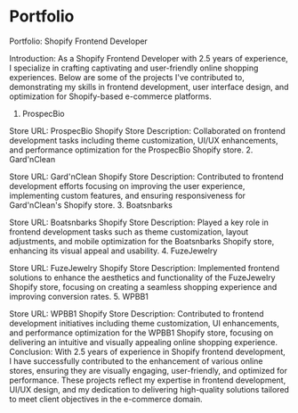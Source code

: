 # Portfolio

Portfolio: Shopify Frontend Developer

Introduction:
As a Shopify Frontend Developer with 2.5 years of experience, I specialize in crafting captivating and user-friendly online shopping experiences. Below are some of the projects I've contributed to, demonstrating my skills in frontend development, user interface design, and optimization for Shopify-based e-commerce platforms.

1. ProspecBio

Store URL: ProspecBio Shopify Store
Description: Collaborated on frontend development tasks including theme customization, UI/UX enhancements, and performance optimization for the ProspecBio Shopify store.
2. Gard'nClean

Store URL: Gard'nClean Shopify Store
Description: Contributed to frontend development efforts focusing on improving the user experience, implementing custom features, and ensuring responsiveness for Gard'nClean's Shopify store.
3. Boatsnbarks

Store URL: Boatsnbarks Shopify Store
Description: Played a key role in frontend development tasks such as theme customization, layout adjustments, and mobile optimization for the Boatsnbarks Shopify store, enhancing its visual appeal and usability.
4. FuzeJewelry

Store URL: FuzeJewelry Shopify Store
Description: Implemented frontend solutions to enhance the aesthetics and functionality of the FuzeJewelry Shopify store, focusing on creating a seamless shopping experience and improving conversion rates.
5. WPBB1

Store URL: WPBB1 Shopify Store
Description: Contributed to frontend development initiatives including theme customization, UI enhancements, and performance optimization for the WPBB1 Shopify store, focusing on delivering an intuitive and visually appealing online shopping experience.
Conclusion:
With 2.5 years of experience in Shopify frontend development, I have successfully contributed to the enhancement of various online stores, ensuring they are visually engaging, user-friendly, and optimized for performance. These projects reflect my expertise in frontend development, UI/UX design, and my dedication to delivering high-quality solutions tailored to meet client objectives in the e-commerce domain.
